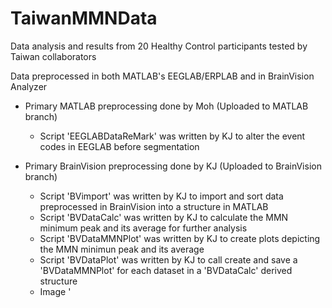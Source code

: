# TaiwanMMNData
Data analysis and results from 20 Healthy Control participants tested by Taiwan collaborators

Data preprocessed in both MATLAB's EEGLAB/ERPLAB and in BrainVision Analyzer
- Primary MATLAB preprocessing done by Moh (Uploaded to MATLAB branch)
  - Script 'EEGLABDataReMark' was written by KJ to alter the event codes in EEGLAB before segmentation

- Primary BrainVision preprocessing done by KJ (Uploaded to BrainVision branch)
  - Script 'BVimport' was written by KJ to import and sort data preprocessed in BrainVision into a structure in MATLAB
  - Script 'BVDataCalc' was written by KJ to calculate the MMN minimum peak and its average for further analysis
  - Script 'BVDataMMNPlot' was written by KJ to create plots depicting the MMN minimun peak and its average
  - Script 'BVDataPlot' was written by KJ to call create and save a 'BVDataMMNPlot' for each dataset in a 'BVDataCalc' derived structure
  - Image '
